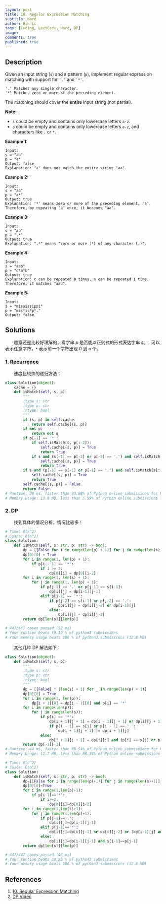 ```yaml
---
layout: post
title: 10. Regular Expression Matching
subtitle: Hard
author: Bin Li
tags: [Coding, LeetCode, Hard, DP]
image: 
comments: true
published: true
---
```


## Description

Given an input string (`s`) and a pattern (`p`), implement regular expression matching with support for `'.'` and `'*'`.

```
'.' Matches any single character.
'*' Matches zero or more of the preceding element.
```

The matching should cover the **entire** input string (not partial).

**Note:**

- `s` could be empty and contains only lowercase letters `a-z`.
- `p` could be empty and contains only lowercase letters `a-z`, and characters like `.` or `*`.

**Example 1:**

```
Input:
s = "aa"
p = "a"
Output: false
Explanation: "a" does not match the entire string "aa".
```

**Example 2:**

```
Input:
s = "aa"
p = "a*"
Output: true
Explanation: '*' means zero or more of the preceding element, 'a'. Therefore, by repeating 'a' once, it becomes "aa".
```

**Example 3:**

```
Input:
s = "ab"
p = ".*"
Output: true
Explanation: ".*" means "zero or more (*) of any character (.)".
```

**Example 4:**

```
Input:
s = "aab"
p = "c*a*b"
Output: true
Explanation: c can be repeated 0 times, a can be repeated 1 time. Therefore, it matches "aab".
```

**Example 5:**

```
Input:
s = "mississippi"
p = "mis*is*p*."
Output: false
```

## Solutions
　　题意还是比较好理解的，看字串 $p$ 是否能以正则式的形式表达字串 $s$。`.` 可以表示任意字符，`*` 表示前一个字符出现 0 到 n 个。

### 1. Recurrence
　　速度比较快的递归方法：
```python
class Solution(object):
    cache = {}
    def isMatch(self, s, p):
        """
        :type s: str
        :type p: str
        :rtype: bool
        """
        if (s, p) in self.cache:
            return self.cache[(s, p)]
        if not p:
            return not s
        if p[-1] == '*':
            if self.isMatch(s, p[:-2]):
                self.cache[(s, p)] = True
                return True
            if s and (s[-1] == p[-2] or p[-2] == '.') and self.isMatch(s[:-1], p):
                self.cache[(s, p)] = True
                return True
        if s and (p[-1] == s[-1] or p[-1] == '.') and self.isMatch(s[:-1], p[:-1]):
            self.cache[(s, p)] = True
            return True
        self.cache[(s, p)] = False
        return False
# Runtime: 28 ms, faster than 93.88% of Python online submissions for Regular Expression Matching.
# Memory Usage: 13.8 MB, less than 5.59% of Python online submissions for Regular Expression Matching.
```

### 2. DP

　　找到具体的情况分析，情况比较多！

```python
# Time: O(n^2)
# Space: O(n^2)
class Solution:
    def isMatch(self, s: str, p: str) -> bool:
        dp = [[False for i in range(len(p) + 1)] for j in range(len(s) + 1)]
        dp[0][0] = True
        for i in range(1, len(p) + 1):
            if p[i - 1] == '*':
                if i >= 2:
                    dp[0][i] = dp[0][i-2]
        for i in range(1, len(s) + 1):
            for j in range(1, len(p) + 1):
                if p[j-1] == '.' or p[j-1] == s[i-1]:
                    dp[i][j] = dp[i-1][j-1]
                elif p[j-1] == '*':
                    if p[j-2] == s[i-1] or p[j-2] == '.':
                        dp[i][j] = dp[i][j-2] or dp[i-1][j]
                    else:
                        dp[i][j] = dp[i][j-2]
        return dp[len(s)][len(p)]

# 447/447 cases passed (52 ms)
# Your runtime beats 60.12 % of python3 submissions
# Your memory usage beats 100 % of python3 submissions (12.8 MB)
```

　　其他几种 DP 解法如下：

```python
class Solution(object):
    def isMatch(self, s, p):
        """
        :type s: str
        :type p: str
        :rtype: bool
        """
        dp = [[False] * (len(s) + 1) for _ in range(len(p) + 1)]
        dp[0][0] = True
        for i in range(1, len(p)):
            dp[i + 1][0] = dp[i - 1][0] and p[i] == '*'
        for i in range(len(p)):
            for j in range(len(s)):
                if p[i] == '*':
                    dp[i + 1][j + 1] = dp[i - 1][j + 1] or dp[i][j + 1]
                    if p[i - 1] == s[j] or p[i - 1] == '.':
                        dp[i + 1][j + 1] |= dp[i + 1][j]
                else:
                    dp[i + 1][j + 1] = dp[i][j] and (p[i] == s[j] or p[i] == '.')
        return dp[-1][-1]
# Runtime: 44 ms, faster than 68.54% of Python online submissions for Regular Expression Matching.
# Memory Usage: 11.7 MB, less than 86.34% of Python online submissions for Regular Expression Matching.
```


```python
# Time: O(n^2)
# Space: O(n^2)
class Solution:
    def isMatch(self, s: str, p: str) -> bool:
        dp=[[False for i in range(len(p)+1)] for j in range(len(s)+1)]
        dp[0][0]=True
        for i in range(1,len(p)+1):
            if p[i-1]=='*':
                if i>=2:
                    dp[0][i]=dp[0][i-2]
        for i in range(1,len(s)+1):
            for j in range(1,len(p)+1):
                if p[j-1]=='.':
                    dp[i][j]=dp[i-1][j-1]
                elif p[j-1]=='*':
                    dp[i][j]=dp[i][j-1] or dp[i][j-2] or (dp[i-1][j] and (s[i-1]==p[j-2] or p[j-2]=='.'))
                else:
                    dp[i][j]=dp[i-1][j-1] and s[i-1]==p[j-1]
        return dp[len(s)][len(p)]

# 447/447 cases passed (48 ms)
# Your runtime beats 68.83 % of python3 submissions
# Your memory usage beats 100 % of python3 submissions (12.8 MB)
```
## References
1. [10. Regular Expression Matching](https://leetcode.com/problems/regular-expression-matching/)
2. [DP Video](https://www.youtube.com/watch?v=DqhPJ8MzDKM)